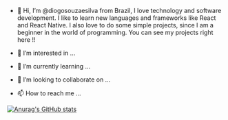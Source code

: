 - 👋 Hi, I’m @diogosouzaesilva from Brazil, I love technology and software development. I like to learn new languages and frameworks like React and React Native. 
I also love to do some simple projects, since I am a beginner in the world of programming. You can see my projects right here !!

- 👀 I’m interested in ...
- 🌱 I’m currently learning ...
- 💞️ I’m looking to collaborate on ...
- 📫 How to reach me ...

[![Anurag's GitHub stats](https://github-readme-stats.vercel.app/api?username=diogosouzaesilva)](https://github.com/anuraghazra/github-readme-stats)


<!---
diogosouzaesilva/diogosouzaesilva is a ✨ special ✨ repository because its `README.md` (this file) appears on your GitHub profile.
You can click the Preview link to take a look at your changes.
--->
